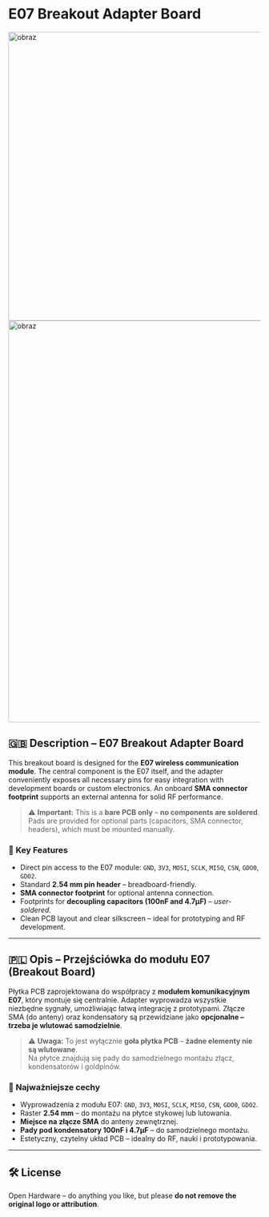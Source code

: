# E07 Breakout Adapter Board

<img width="985" height="577" alt="obraz" src="https://github.com/user-attachments/assets/251f79cd-464c-42c3-a650-50594db0b6b8" />
<img width="1136" height="803" alt="obraz" src="https://github.com/user-attachments/assets/fa3fc33b-fb95-4f0f-9af4-2384791cdfe2" />


## 🇬🇧 Description – E07 Breakout Adapter Board

This breakout board is designed for the **E07 wireless communication module**. The central component is the E07 itself, and the adapter conveniently exposes all necessary pins for easy integration with development boards or custom electronics. An onboard **SMA connector footprint** supports an external antenna for solid RF performance.

> ⚠️ **Important:** This is a **bare PCB only** – **no components are soldered**.  
> Pads are provided for optional parts (capacitors, SMA connector, headers), which must be mounted manually.

### 🔧 Key Features

- Direct pin access to the E07 module: `GND`, `3V3`, `MOSI`, `SCLK`, `MISO`, `CSN`, `GDO0`, `GDO2`.
- Standard **2.54 mm pin header** – breadboard-friendly.
- **SMA connector footprint** for optional antenna connection.
- Footprints for **decoupling capacitors (100nF and 4.7µF)** – _user-soldered_.
- Clean PCB layout and clear silkscreen – ideal for prototyping and RF development.

---

## 🇵🇱 Opis – Przejściówka do modułu E07 (Breakout Board)

Płytka PCB zaprojektowana do współpracy z **modułem komunikacyjnym E07**, który montuje się centralnie. Adapter wyprowadza wszystkie niezbędne sygnały, umożliwiając łatwą integrację z prototypami. Złącze SMA (do anteny) oraz kondensatory są przewidziane jako **opcjonalne – trzeba je wlutować samodzielnie**.

> ⚠️ **Uwaga:** To jest wyłącznie **goła płytka PCB** – **żadne elementy nie są wlutowane**.  
> Na płytce znajdują się pady do samodzielnego montażu złącz, kondensatorów i goldpinów.

### 🔧 Najważniejsze cechy

- Wyprowadzenia z modułu E07: `GND`, `3V3`, `MOSI`, `SCLK`, `MISO`, `CSN`, `GDO0`, `GDO2`.
- Raster **2.54 mm** – do montażu na płytce stykowej lub lutowania.
- **Miejsce na złącze SMA** do anteny zewnętrznej.
- **Pady pod kondensatory 100nF i 4.7µF** – do samodzielnego montażu.
- Estetyczny, czytelny układ PCB – idealny do RF, nauki i prototypowania.

---
## 🛠️ License

Open Hardware – do anything you like, but please **do not remove the original logo or attribution**.

